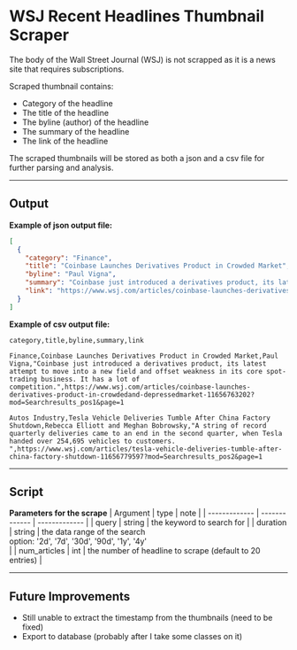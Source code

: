# WSJ Recent Headlines Thumbnail Scraper

The body of the Wall Street Journal (WSJ) is not scrapped as it is a news site that requires subscriptions.

Scraped thumbnail contains:

- Category of the headline
- The title of the headline
- The byline (author) of the headline
- The summary of the headline
- The link of the headline

The scraped thumbnails will be stored as both a json and a csv file for further parsing and analysis.

---

## Output

**Example of json output file:**

```json
[
  {
    "category": "Finance",
    "title": "Coinbase Launches Derivatives Product in Crowded Market",
    "byline": "Paul Vigna",
    "summary": "Coinbase just introduced a derivatives product, its latest attempt to move into a new field and offset weakness in its core spot-trading business. It has a lot of competition.",
    "link": "https://www.wsj.com/articles/coinbase-launches-derivatives-product-in-crowdedand-depressedmarket-11656763202?mod=Searchresults_pos1&page=1"
  }
]
```

**Example of csv output file:**

```csv
category,title,byline,summary,link

Finance,Coinbase Launches Derivatives Product in Crowded Market,Paul Vigna,"Coinbase just introduced a derivatives product, its latest attempt to move into a new field and offset weakness in its core spot-trading business. It has a lot of competition.",https://www.wsj.com/articles/coinbase-launches-derivatives-product-in-crowdedand-depressedmarket-11656763202?mod=Searchresults_pos1&page=1

Autos Industry,Tesla Vehicle Deliveries Tumble After China Factory Shutdown,Rebecca Elliott and Meghan Bobrowsky,"A string of record quarterly deliveries came to an end in the second quarter, when Tesla handed over 254,695 vehicles to customers. ",https://www.wsj.com/articles/tesla-vehicle-deliveries-tumble-after-china-factory-shutdown-11656779597?mod=Searchresults_pos2&page=1

```

---

## Script

**Parameters for the scrape**
| Argument | type | note |
| ------------- | ------------- | ------------- |
| query | string | the keyword to search for |
| duration | string | the data range of the search <br> option: '2d', '7d', '30d', '90d', '1y', '4y'</br>|
| num_articles | int | the number of headline to scrape (default to 20 entries) |

---

## Future Improvements

- Still unable to extract the timestamp from the thumbnails (need to be fixed)
- Export to database (probably after I take some classes on it)
